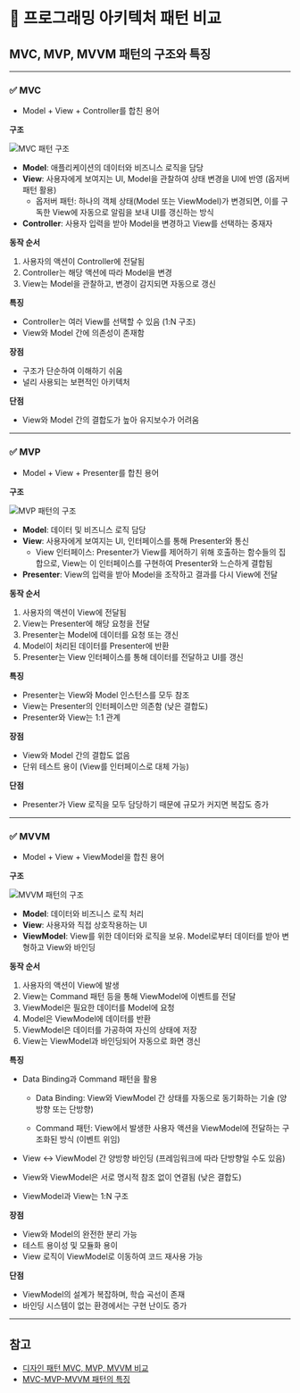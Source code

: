 # 🧭 프로그래밍 아키텍처 패턴 비교

## MVC, MVP, MVVM 패턴의 구조와 특징

---

### ✅ MVC

- Model + View + Controller를 합친 용어

**구조**

![MVC 패턴 구조](https://img1.daumcdn.net/thumb/R1280x0/?scode=mtistory2&fname=https%3A%2F%2Fblog.kakaocdn.net%2Fdna%2F7IE8f%2FbtqBRvw9sFF%2FAAAAAAAAAAAAAAAAAAAAADyozKU_PSiY0oJauHy6zZ2tha--rlkJYVjN88rRwZp7%2Fimg.png%3Fcredential%3DyqXZFxpELC7KVnFOS48ylbz2pIh7yKj8%26expires%3D1753973999%26allow_ip%3D%26allow_referer%3D%26signature%3DfS0grk7II7jzMZ%252Bezj7YDaGlBX0%253D)

- **Model**: 애플리케이션의 데이터와 비즈니스 로직을 담당
- **View**: 사용자에게 보여지는 UI, Model을 관찰하여 상태 변경을 UI에 반영 (옵저버 패턴 활용)
  - 옵저버 패턴: 하나의 객체 상태(Model 또는 ViewModel)가 변경되면, 이를 구독한 View에 자동으로 알림을 보내 UI를 갱신하는 방식
- **Controller**: 사용자 입력을 받아 Model을 변경하고 View를 선택하는 중재자

**동작 순서**

1. 사용자의 액션이 Controller에 전달됨
2. Controller는 해당 액션에 따라 Model을 변경
3. View는 Model을 관찰하고, 변경이 감지되면 자동으로 갱신

**특징**

- Controller는 여러 View를 선택할 수 있음 (1:N 구조)
- View와 Model 간에 의존성이 존재함

**장점**

- 구조가 단순하여 이해하기 쉬움
- 널리 사용되는 보편적인 아키텍처

**단점**

- View와 Model 간의 결합도가 높아 유지보수가 어려움

---

### ✅ MVP

- Model + View + Presenter를 합친 용어

**구조**

![MVP 패턴의 구조](https://img1.daumcdn.net/thumb/R1280x0/?scode=mtistory2&fname=https%3A%2F%2Fblog.kakaocdn.net%2Fdna%2FclZlsT%2FbtqBTLzeUCL%2FAAAAAAAAAAAAAAAAAAAAAEj5hgkLq8E0rGqA67oZwK6FBf0KejyGtCATgRsFSud2%2Fimg.png%3Fcredential%3DyqXZFxpELC7KVnFOS48ylbz2pIh7yKj8%26expires%3D1753973999%26allow_ip%3D%26allow_referer%3D%26signature%3Dbbrw0xvwNpNJ1tThaoR%252FQEL3Uv4%253D)

- **Model**: 데이터 및 비즈니스 로직 담당
- **View**: 사용자에게 보여지는 UI, 인터페이스를 통해 Presenter와 통신
  - View 인터페이스: Presenter가 View를 제어하기 위해 호출하는 함수들의 집합으로, View는 이 인터페이스를 구현하여 Presenter와 느슨하게 결합됨
- **Presenter**: View의 입력을 받아 Model을 조작하고 결과를 다시 View에 전달

**동작 순서**

1. 사용자의 액션이 View에 전달됨
2. View는 Presenter에 해당 요청을 전달
3. Presenter는 Model에 데이터를 요청 또는 갱신
4. Model이 처리된 데이터를 Presenter에 반환
5. Presenter는 View 인터페이스를 통해 데이터를 전달하고 UI를 갱신

**특징**

- Presenter는 View와 Model 인스턴스를 모두 참조
- View는 Presenter의 인터페이스만 의존함 (낮은 결합도)
- Presenter와 View는 1:1 관계

**장점**

- View와 Model 간의 결합도 없음
- 단위 테스트 용이 (View를 인터페이스로 대체 가능)

**단점**

- Presenter가 View 로직을 모두 담당하기 때문에 규모가 커지면 복잡도 증가

---

### ✅ MVVM

- Model + View + ViewModel을 합친 용어

**구조**

![MVVM 패턴의 구조](https://img1.daumcdn.net/thumb/R1280x0/?scode=mtistory2&fname=https%3A%2F%2Fblog.kakaocdn.net%2Fdna%2FCiXz0%2FbtqBQ1iMiVT%2FAAAAAAAAAAAAAAAAAAAAAMAUo6cTyfFfrEbWesYtP50ZAyZvSGcW9JCqfIxF9Xfr%2Fimg.png%3Fcredential%3DyqXZFxpELC7KVnFOS48ylbz2pIh7yKj8%26expires%3D1753973999%26allow_ip%3D%26allow_referer%3D%26signature%3DPaGAU8VDhi7%252BbgiwLmdVUizxmP8%253D)

- **Model**: 데이터와 비즈니스 로직 처리
- **View**: 사용자와 직접 상호작용하는 UI
- **ViewModel**: View를 위한 데이터와 로직을 보유. Model로부터 데이터를 받아 변형하고 View와 바인딩

**동작 순서**

1. 사용자의 액션이 View에 발생
2. View는 Command 패턴 등을 통해 ViewModel에 이벤트를 전달
3. ViewModel은 필요한 데이터를 Model에 요청
4. Model은 ViewModel에 데이터를 반환
5. ViewModel은 데이터를 가공하여 자신의 상태에 저장
6. View는 ViewModel과 바인딩되어 자동으로 화면 갱신

**특징**

- Data Binding과 Command 패턴을 활용

  - Data Binding: View와 ViewModel 간 상태를 자동으로 동기화하는 기술 (양방향 또는 단방향)

  - Command 패턴: View에서 발생한 사용자 액션을 ViewModel에 전달하는 구조화된 방식 (이벤트 위임)

- View ↔ ViewModel 간 양방향 바인딩 (프레임워크에 따라 단방향일 수도 있음)
- View와 ViewModel은 서로 명시적 참조 없이 연결됨 (낮은 결합도)
- ViewModel과 View는 1:N 구조

**장점**

- View와 Model의 완전한 분리 가능
- 테스트 용이성 및 모듈화 용이
- View 로직이 ViewModel로 이동하여 코드 재사용 가능

**단점**

- ViewModel의 설계가 복잡하며, 학습 곡선이 존재
- 바인딩 시스템이 없는 환경에서는 구현 난이도 증가

---

## 참고

- [디자인 패턴 MVC, MVP, MVVM 비교](https://beomy.tistory.com/43)
- [MVC-MVP-MVVM 패턴의 특징](https://velog.io/@blucky8649/MVC-MVP-MVVM-%ED%8C%A8%ED%84%B4%EC%9D%98-%ED%8A%B9%EC%A7%95)
